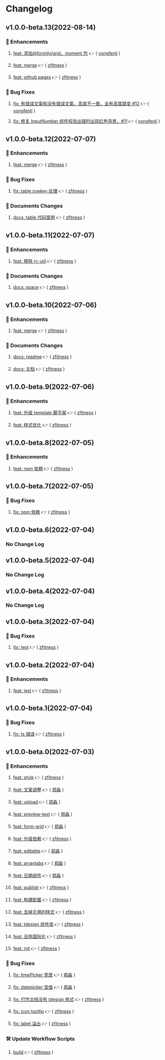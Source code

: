 # Changelog

## v1.0.0-beta.13(2022-08-14)

### :tada: Enhancements

1. [feat: 添加@formily/grid、moment 包](https://github.com/formilyjs/tdesign-react/commit/9e0991d) :point_right: ( [yongfenli](https://github.com/yongfenli) )

1. [feat: merge](https://github.com/formilyjs/tdesign-react/commit/5d668b0) :point_right: ( [zfitness](https://github.com/zfitness) )

1. [feat: github pages](https://github.com/formilyjs/tdesign-react/commit/c4d4882) :point_right: ( [zfitness](https://github.com/zfitness) )

### :bug: Bug Fixes

1. [fix: 有错误文案和没有错误文案，高度不一致，会有高度跳变 #12](https://github.com/formilyjs/tdesign-react/commit/3ee7ecb) :point_right: ( [yongfenli](https://github.com/yongfenli) )

1. [fix: 修复 InputNumber 组件校验出错时出现红色背景，#11](https://github.com/formilyjs/tdesign-react/commit/feb52d3) :point_right: ( [yongfenli](https://github.com/yongfenli) )

## v1.0.0-beta.12(2022-07-07)

### :tada: Enhancements

1. [feat: merge](https://github.com/formilyjs/tdesign-react/commit/ca9e69c) :point_right: ( [zfitness](https://github.com/zfitness) )

### :bug: Bug Fixes

1. [fix: table rowkey 处理](https://github.com/formilyjs/tdesign-react/commit/d9243af) :point_right: ( [zfitness](https://github.com/zfitness) )

### :memo: Documents Changes

1. [docs: table 代码案例](https://github.com/formilyjs/tdesign-react/commit/81f9cb8) :point_right: ( [zfitness](https://github.com/zfitness) )

## v1.0.0-beta.11(2022-07-07)

### :tada: Enhancements

1. [feat: 移除 rc-util](https://github.com/formilyjs/tdesign-react/commit/0cf9196) :point_right: ( [zfitness](https://github.com/zfitness) )

### :memo: Documents Changes

1. [docs: space](https://github.com/formilyjs/tdesign-react/commit/566a084) :point_right: ( [zfitness](https://github.com/zfitness) )

## v1.0.0-beta.10(2022-07-06)

### :tada: Enhancements

1. [feat: merge](https://github.com/formilyjs/tdesign-react/commit/b9632f6) :point_right: ( [zfitness](https://github.com/zfitness) )

### :memo: Documents Changes

1. [docs: readme](https://github.com/formilyjs/tdesign-react/commit/c9fcaed) :point_right: ( [zfitness](https://github.com/zfitness) )

1. [docs: 文档](https://github.com/formilyjs/tdesign-react/commit/df0cd8e) :point_right: ( [zfitness](https://github.com/zfitness) )

## v1.0.0-beta.9(2022-07-06)

### :tada: Enhancements

1. [feat: 升级 template 脚手架](https://github.com/formilyjs/tdesign-react/commit/122af54) :point_right: ( [zfitness](https://github.com/zfitness) )

1. [feat: 样式优化](https://github.com/formilyjs/tdesign-react/commit/a86acff) :point_right: ( [zfitness](https://github.com/zfitness) )

## v1.0.0-beta.8(2022-07-05)

### :tada: Enhancements

1. [feat: npm 依赖](https://github.com/formilyjs/tdesign-react/commit/22d5791) :point_right: ( [zfitness](https://github.com/zfitness) )

## v1.0.0-beta.7(2022-07-05)

### :bug: Bug Fixes

1. [fix: npm 依赖](https://github.com/formilyjs/tdesign-react/commit/bda2c9d) :point_right: ( [zfitness](https://github.com/zfitness) )

## v1.0.0-beta.6(2022-07-04)

### No Change Log

## v1.0.0-beta.5(2022-07-04)

### No Change Log

## v1.0.0-beta.4(2022-07-04)

### No Change Log

## v1.0.0-beta.3(2022-07-04)

### :bug: Bug Fixes

1. [fix: test](https://github.com/formilyjs/tdesign-react/commit/1733fc9) :point_right: ( [zfitness](https://github.com/zfitness) )

## v1.0.0-beta.2(2022-07-04)

### :tada: Enhancements

1. [feat: jest](https://github.com/formilyjs/tdesign-react/commit/cbe8832) :point_right: ( [zfitness](https://github.com/zfitness) )

## v1.0.0-beta.1(2022-07-04)

### :bug: Bug Fixes

1. [fix: ts 错误](https://github.com/formilyjs/tdesign-react/commit/09a6440) :point_right: ( [zfitness](https://github.com/zfitness) )

## v1.0.0-beta.0(2022-07-03)

### :tada: Enhancements

1. [feat: style](https://github.com/formilyjs/tdesign-react/commit/5140cdf) :point_right: ( [zfitness](https://github.com/zfitness) )

1. [feat: 文案调整](https://github.com/formilyjs/tdesign-react/commit/deb8c8d) :point_right: ( [郑淼](https://github.com/郑淼) )

1. [feat: upload](https://github.com/formilyjs/tdesign-react/commit/300da48) :point_right: ( [郑淼](https://github.com/郑淼) )

1. [feat: preview-text](https://github.com/formilyjs/tdesign-react/commit/b8816d3) :point_right: ( [郑淼](https://github.com/郑淼) )

1. [feat: form-grid](https://github.com/formilyjs/tdesign-react/commit/39be38d) :point_right: ( [郑淼](https://github.com/郑淼) )

1. [feat: 升级依赖](https://github.com/formilyjs/tdesign-react/commit/e82b988) :point_right: ( [zfitness](https://github.com/zfitness) )

1. [feat: editable](https://github.com/formilyjs/tdesign-react/commit/751f24d) :point_right: ( [郑淼](https://github.com/郑淼) )

1. [feat: arraytabs](https://github.com/formilyjs/tdesign-react/commit/4e4491d) :point_right: ( [郑淼](https://github.com/郑淼) )

1. [feat: 日期组件](https://github.com/formilyjs/tdesign-react/commit/a734d5c) :point_right: ( [郑淼](https://github.com/郑淼) )

1. [feat: publish](https://github.com/formilyjs/tdesign-react/commit/2eeb303) :point_right: ( [zfitness](https://github.com/zfitness) )

1. [feat: 构建配置](https://github.com/formilyjs/tdesign-react/commit/088382e) :point_right: ( [zfitness](https://github.com/zfitness) )

1. [feat: 去掉无用的样式](https://github.com/formilyjs/tdesign-react/commit/288d6a5) :point_right: ( [zfitness](https://github.com/zfitness) )

1. [feat: tdesign 组件库](https://github.com/formilyjs/tdesign-react/commit/c7dfe0f) :point_right: ( [zfitness](https://github.com/zfitness) )

1. [feat: 去除国际化](https://github.com/formilyjs/tdesign-react/commit/0dfbe54) :point_right: ( [zfitness](https://github.com/zfitness) )

1. [feat: init](https://github.com/formilyjs/tdesign-react/commit/2ed6271) :point_right: ( [zfitness](https://github.com/zfitness) )

### :bug: Bug Fixes

1. [fix: timePicker 宽度](https://github.com/formilyjs/tdesign-react/commit/b8b61ec) :point_right: ( [郑淼](https://github.com/郑淼) )

1. [fix: datepicker 空值](https://github.com/formilyjs/tdesign-react/commit/65e4fb7) :point_right: ( [郑淼](https://github.com/郑淼) )

1. [fix: 打包文档没有 tdesign 样式](https://github.com/formilyjs/tdesign-react/commit/95fbec7) :point_right: ( [zfitness](https://github.com/zfitness) )

1. [fix: icon tooltip](https://github.com/formilyjs/tdesign-react/commit/704ec78) :point_right: ( [zfitness](https://github.com/zfitness) )

1. [fix: label 溢出](https://github.com/formilyjs/tdesign-react/commit/cae0b16) :point_right: ( [zfitness](https://github.com/zfitness) )

### :hammer_and_wrench: Update Workflow Scripts

1. [build](https://github.com/formilyjs/tdesign-react/commit/9d4f453) :point_right: ( [zfitness](https://github.com/zfitness) )
